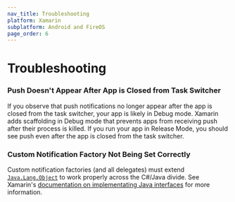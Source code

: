 ```yaml
---
nav_title: Troubleshooting
platform: Xamarin
subplatform: Android and FireOS
page_order: 6
---
```

# Troubleshooting

### Push Doesn't Appear After App is Closed from Task Switcher

If you observe that push notifications no longer appear after the app is closed from the task switcher, your app is likely in Debug mode. Xamarin adds scaffolding in Debug mode that prevents apps from receiving push after their process is killed. If you run your app in Release Mode, you should see push even after the app is closed from the task switcher.

### Custom Notification Factory Not Being Set Correctly

Custom notification factories (and all delegates) must extend [`Java.Lang.Object`][2] to work properly across the C#/Java divide. See Xamarin's [documentation on implementating Java interfaces][1] for more information.

[1]: https://developer.xamarin.com/guides/android/advanced_topics/java_integration_overview/working_with_jni/#Implementing_Interfaces
[2]: https://developer.xamarin.com/api/type/Android.Runtime.IJavaObject/
